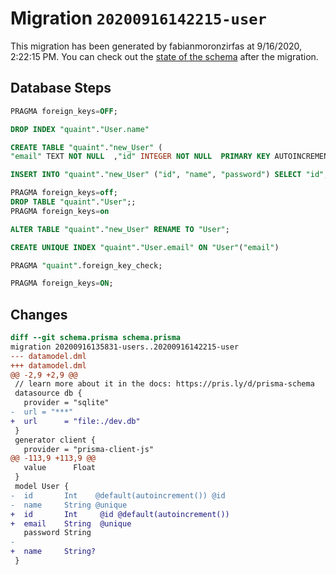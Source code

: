 # Migration `20200916142215-user`

This migration has been generated by fabianmoronzirfas at 9/16/2020, 2:22:15 PM.
You can check out the [state of the schema](./schema.prisma) after the migration.

## Database Steps

```sql
PRAGMA foreign_keys=OFF;

DROP INDEX "quaint"."User.name"

CREATE TABLE "quaint"."new_User" (
"email" TEXT NOT NULL  ,"id" INTEGER NOT NULL  PRIMARY KEY AUTOINCREMENT,"name" TEXT   ,"password" TEXT NOT NULL  )

INSERT INTO "quaint"."new_User" ("id", "name", "password") SELECT "id", "name", "password" FROM "quaint"."User"

PRAGMA foreign_keys=off;
DROP TABLE "quaint"."User";;
PRAGMA foreign_keys=on

ALTER TABLE "quaint"."new_User" RENAME TO "User";

CREATE UNIQUE INDEX "quaint"."User.email" ON "User"("email")

PRAGMA "quaint".foreign_key_check;

PRAGMA foreign_keys=ON;
```

## Changes

```diff
diff --git schema.prisma schema.prisma
migration 20200916135831-users..20200916142215-user
--- datamodel.dml
+++ datamodel.dml
@@ -2,9 +2,9 @@
 // learn more about it in the docs: https://pris.ly/d/prisma-schema
 datasource db {
   provider = "sqlite"
-  url = "***"
+  url      = "file:./dev.db"
 }
 generator client {
   provider = "prisma-client-js"
@@ -113,9 +113,9 @@
   value      Float
 }
 model User {
-  id       Int    @default(autoincrement()) @id
-  name     String @unique
+  id       Int     @id @default(autoincrement())
+  email    String  @unique
   password String
-
+  name     String?
 }
```
